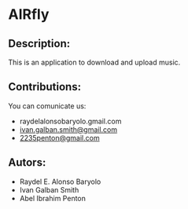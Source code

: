 AIRfly
======

Description:
------------

This is an application to download and upload music.

Contributions:
--------------

You can comunicate us:
* raydelalonsobaryolo.gmail.com
* ivan.galban.smith@gmail.com
* 2235penton@gmail.com

Autors:
-------
* Raydel E. Alonso Baryolo
* Ivan Galban Smith
* Abel Ibrahim Penton